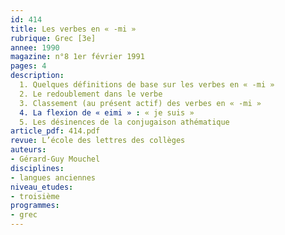 ```yaml
---
id: 414
title: Les verbes en « -mi » 
rubrique: Grec [3e]
annee: 1990
magazine: n°8 1er février 1991
pages: 4
description: 
  1. Quelques définitions de base sur les verbes en « -mi »
  2. Le redoublement dans le verbe
  3. Classement (au présent actif) des verbes en « -mi »
  4. La flexion de « eimi » : « je suis »
  5. Les désinences de la conjugaison athématique
article_pdf: 414.pdf
revue: L’école des lettres des collèges
auteurs:
- Gérard-Guy Mouchel
disciplines:
- langues anciennes
niveau_etudes:
- troisième
programmes:
- grec
---
```

